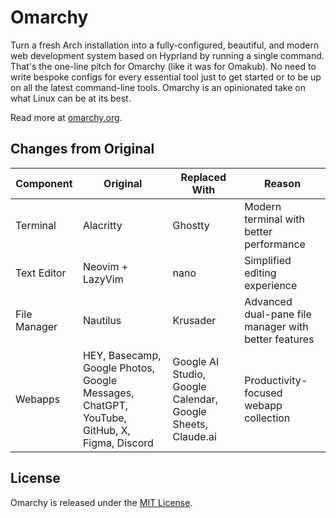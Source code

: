 # Omarchy

Turn a fresh Arch installation into a fully-configured, beautiful, and modern web development system based on Hyprland by running a single command. That's the one-line pitch for Omarchy (like it was for Omakub). No need to write bespoke configs for every essential tool just to get started or to be up on all the latest command-line tools. Omarchy is an opinionated take on what Linux can be at its best.

Read more at [omarchy.org](https://omarchy.org).

## Changes from Original

| Component | Original | Replaced With | Reason |
|-----------|----------|---------------|--------|
| Terminal | Alacritty | Ghostty | Modern terminal with better performance |
| Text Editor | Neovim + LazyVim | nano | Simplified editing experience |
| File Manager | Nautilus | Krusader | Advanced dual-pane file manager with better features |
| Webapps | HEY, Basecamp, Google Photos, Google Messages, ChatGPT, YouTube, GitHub, X, Figma, Discord | Google AI Studio, Google Calendar, Google Sheets, Claude.ai | Productivity-focused webapp collection |

## License

Omarchy is released under the [MIT License](https://opensource.org/licenses/MIT).

